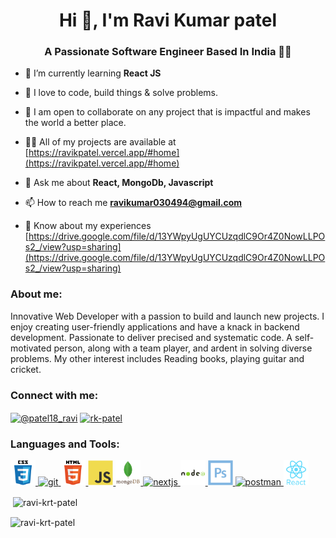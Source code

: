 <h1 align="center">Hi 👋, I'm Ravi Kumar patel</h1>
<h3 align="center">A Passionate Software Engineer Based In India 👨‍💻</h3>

<!-- <p align="left"> <a href="https://twitter.com/@patel18_ravi" target="blank"><img src="https://img.shields.io/twitter/follow/@patel18_ravi?logo=twitter&style=for-the-badge" alt="@patel18_ravi" /></a> </p> -->


- 🌱 I’m currently learning **React JS**
- 📄 I love to code, build things & solve problems.
- 🤝 I am open to collaborate on any project that is impactful and makes the world a better place.

- 👨‍💻 All of my projects are available at [https://ravikpatel.vercel.app/#home](https://ravikpatel.vercel.app/#home)

- 💬 Ask me about **React, MongoDb, Javascript**

- 📫 How to reach me **ravikumar030494@gmail.com**

- 📄 Know about my experiences [https://drive.google.com/file/d/13YWpyUgUYCUzqdlC9Or4Z0NowLLPOs2_/view?usp=sharing](https://drive.google.com/file/d/13YWpyUgUYCUzqdlC9Or4Z0NowLLPOs2_/view?usp=sharing)

<h3 align="left">About me:</h3>
<p>Innovative Web Developer with a passion to build and launch new projects. I enjoy creating user-friendly applications and have a knack in backend development. Passionate to deliver precised and systematic code. A self-motivated person, along with a team player, and ardent in solving diverse problems. My other interest includes Reading books, playing guitar and cricket.</p>

<h3 align="left">Connect with me:</h3>
<p align="left">
<a href="https://twitter.com/@patel18_ravi" target="blank"><img align="center" src="https://raw.githubusercontent.com/rahuldkjain/github-profile-readme-generator/master/src/images/icons/Social/twitter.svg" alt="@patel18_ravi" height="30" width="40" /></a>
<a href="https://linkedin.com/in/rk-patel" target="blank"><img align="center" src="https://raw.githubusercontent.com/rahuldkjain/github-profile-readme-generator/master/src/images/icons/Social/linked-in-alt.svg" alt="rk-patel" height="30" width="40" /></a>
</p>

<h3 align="left">Languages and Tools:</h3>
<p align="left"> <a href="https://www.w3schools.com/css/" target="_blank" rel="noreferrer"> <img src="https://raw.githubusercontent.com/devicons/devicon/master/icons/css3/css3-original-wordmark.svg" alt="css3" width="40" height="40"/> </a> <a href="https://git-scm.com/" target="_blank" rel="noreferrer"> <img src="https://www.vectorlogo.zone/logos/git-scm/git-scm-icon.svg" alt="git" width="40" height="40"/> </a> <a href="https://www.w3.org/html/" target="_blank" rel="noreferrer"> <img src="https://raw.githubusercontent.com/devicons/devicon/master/icons/html5/html5-original-wordmark.svg" alt="html5" width="40" height="40"/> </a> <a href="https://developer.mozilla.org/en-US/docs/Web/JavaScript" target="_blank" rel="noreferrer"> <img src="https://raw.githubusercontent.com/devicons/devicon/master/icons/javascript/javascript-original.svg" alt="javascript" width="40" height="40"/> </a> <a href="https://www.mongodb.com/" target="_blank" rel="noreferrer"> <img src="https://raw.githubusercontent.com/devicons/devicon/master/icons/mongodb/mongodb-original-wordmark.svg" alt="mongodb" width="40" height="40"/> </a> <a href="https://nextjs.org/" target="_blank" rel="noreferrer"> <img src="https://cdn.worldvectorlogo.com/logos/nextjs-2.svg" alt="nextjs" width="40" height="40"/> </a> <a href="https://nodejs.org" target="_blank" rel="noreferrer"> <img src="https://raw.githubusercontent.com/devicons/devicon/master/icons/nodejs/nodejs-original-wordmark.svg" alt="nodejs" width="40" height="40"/> </a> <a href="https://www.photoshop.com/en" target="_blank" rel="noreferrer"> <img src="https://raw.githubusercontent.com/devicons/devicon/master/icons/photoshop/photoshop-line.svg" alt="photoshop" width="40" height="40"/> </a> <a href="https://postman.com" target="_blank" rel="noreferrer"> <img src="https://www.vectorlogo.zone/logos/getpostman/getpostman-icon.svg" alt="postman" width="40" height="40"/> </a> <a href="https://reactjs.org/" target="_blank" rel="noreferrer"> <img src="https://raw.githubusercontent.com/devicons/devicon/master/icons/react/react-original-wordmark.svg" alt="react" width="40" height="40"/> </a> </p>

<p>&nbsp;<img align="center" src="https://github-readme-stats.vercel.app/api?username=ravi-krt-patel&show_icons=true&locale=en" alt="ravi-krt-patel" /></p>

<p><img align="center" src="https://github-readme-streak-stats.herokuapp.com/?user=ravi-krt-patel&" alt="ravi-krt-patel" /></p>





<!---
Ravi-Krt-Patel/Ravi-Krt-Patel is a ✨ special ✨ repository because its `README.md` (this file) appears on your GitHub profile.
You can click the Preview link to take a look at your changes.
https://rahuldkjain.github.io/gh-profile-readme-generator/
--->
